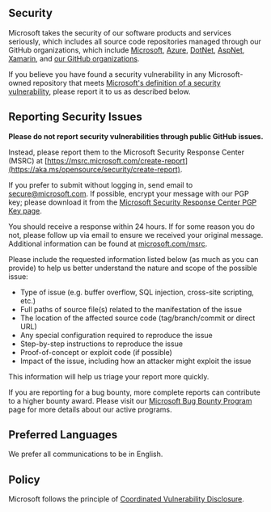## Security

Microsoft takes the security of our software products and services seriously, which includes all source code repositories managed through our GitHub organizations, which include [Microsoft](https://github.com/Microsoft), [Azure](https://github.com/Azure), [DotNet](https://github.com/dotnet), [AspNet](https://github.com/aspnet), [Xamarin](https://github.com/xamarin), and [our GitHub organizations](https://opensource.microsoft.com/).

If you believe you have found a security vulnerability in any Microsoft-owned repository that meets [Microsoft's definition of a security vulnerability](https://aka.ms/opensource/security/definition), please report it to us as described below.

## Reporting Security Issues

**Please do not report security vulnerabilities through public GitHub issues.**

Instead, please report them to the Microsoft Security Response Center (MSRC) at [https://msrc.microsoft.com/create-report](https://aka.ms/opensource/security/create-report).

If you prefer to submit without logging in, send email to [secure@microsoft.com](mailto:secure@microsoft.com). If possible, encrypt your message with our PGP key; please download it from the [Microsoft Security Response Center PGP Key page](https://aka.ms/opensource/security/pgpkey).

You should receive a response within 24 hours. If for some reason you do not, please follow up via email to ensure we received your original message. Additional information can be found at [microsoft.com/msrc](https://aka.ms/opensource/security/msrc).

Please include the requested information listed below (as much as you can provide) to help us better understand the nature and scope of the possible issue:

-   Type of issue (e.g. buffer overflow, SQL injection, cross-site scripting, etc.)
-   Full paths of source file(s) related to the manifestation of the issue
-   The location of the affected source code (tag/branch/commit or direct URL)
-   Any special configuration required to reproduce the issue
-   Step-by-step instructions to reproduce the issue
-   Proof-of-concept or exploit code (if possible)
-   Impact of the issue, including how an attacker might exploit the issue

This information will help us triage your report more quickly.

If you are reporting for a bug bounty, more complete reports can contribute to a higher bounty award. Please visit our [Microsoft Bug Bounty Program](https://aka.ms/opensource/security/bounty) page for more details about our active programs.

## Preferred Languages

We prefer all communications to be in English.

## Policy

Microsoft follows the principle of [Coordinated Vulnerability Disclosure](https://aka.ms/opensource/security/cvd).

